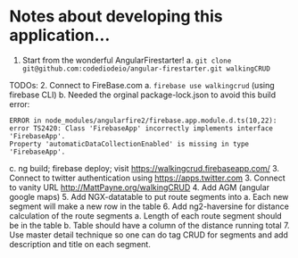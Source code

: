 # Notes about developing this application...
1. Start from the wonderful AngularFirestarter!
  a. `git clone git@github.com:codediodeio/angular-firestarter.git walkingCRUD`

TODOs:
2. Connect to FireBase.com
  a. `firebase use walkingcrud` (using firebase CLI)
  b. Needed the orginal package-lock.json to avoid this build error:
```
ERROR in node_modules/angularfire2/firebase.app.module.d.ts(10,22): error TS2420: Class 'FirebaseApp' incorrectly implements interface 'FirebaseApp'.
Property 'automaticDataCollectionEnabled' is missing in type 'FirebaseApp'.
```
  c. ng build; firebase deploy; visit https://walkingcrud.firebaseapp.com/
3. Connect to twitter authentication using https://apps.twitter.com
3. Connect to vanity URL http://MattPayne.org/walkingCRUD
4. Add AGM (angular google maps)
5. Add NGX-datatable to put route segments into
  a. Each new segment will make a new row in the table
6. Add ng2-haversine for distance calculation of the route segments
  a. Length of each route segment should be in the table
  b. Table should have a column of the distance running total 
7. Use master detail technique so one can do tag CRUD for segments and add description and title on each segment.

